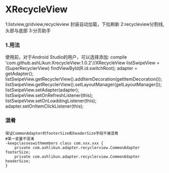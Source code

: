 # **XRecycleView**
1:listview,gridview,recycleview  封装自动加载，下拉刷新
2:recycleview分割线,头部与底部
3:分页助手

### 1.用法
使用前，对于Android Studio的用户，可以选择添加:
     compile 'com.github.ashLikun:XrecycleView:1.0.2'//XRecycleView
        listSwipeView = (SuperRecyclerView) findViewById(R.id.switchRoot);
        adapter = getAdapter();
        listSwipeView.getRecyclerView().addItemDecoration(getItemDecoration());
        listSwipeView.getRecyclerView().setLayoutManager(getLayoutManager());
        listSwipeView.setAdapter(adapter);
        listSwipeView.setOnRefreshListener(this);
        listSwipeView.setOnLoaddingListener(this);
        adapter.setOnItemClickListener(this);
### 混肴
####
    保证CommonAdapter的footerSize和headerSize字段不被混肴
    #某一变量不混淆
    -keepclasseswithmembers class com.xxx.xxx {
        private com.ashlikun.adapter.recyclerview.CommonAdapter footerSize;
        private com.ashlikun.adapter.recyclerview.CommonAdapter headerSize;
    }

